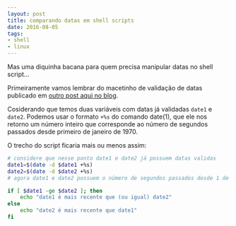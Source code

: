 ```yaml
---
layout: post
title: comparando datas em shell scripts
date: 2016-08-05
tags:
- shell
- linux
---
```

Mas uma diquinha bacana para quem precisa manipular datas no shell script...

Primeiramente vamos lembrar do macetinho de validação de datas publicado em [outro post aqui no blog](http://meleu.github.io/blog/2016/06/09/validando-datas-em-shell-scripts).

Cosiderando que temos duas variáveis com datas já validadas `date1` e `date2`. Podemos usar o formato `+%s` do comando date(1), que ele nos retorno um número inteiro que corresponde ao número de segundos passados desde primeiro de janeiro de 1970.

O trecho do script ficaria mais ou menos assim:

```sh
# considere que nesse ponto date1 e date2 já possuem datas validas
date1=$(date -d $date1 +%s)
date2=$(date -d $date2 +%s)
# agora date1 e date2 possuem o número de segundos passados desde 1 de janeiro de 1970

if [ $date1 -ge $date2 ]; then
    echo "date1 é mais recente que (ou igual) date2"
else
    echo "date2 é mais recente que date1"
fi  
```
